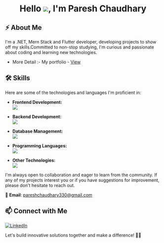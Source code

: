# <p align="center">Hello ![](https://user-images.githubusercontent.com/18350557/176309783-0785949b-9127-417c-8b55-ab5a4333674e.gif), I'm Paresh Chaudhary</p>

## ⚡ About Me

I'm a  .NET, Mern Stack and Flutter developer, developing projects to show off my skills.Committed to non-stop studying, I'm curious and passionate about coding and learning new technologies.

- More Detail :- My portfolio - [View](https://pareshchaudhary.vercel.app/)

## 🛠 Skills

Here are some of the technologies and languages I'm proficient in:

- **Frontend Development:**<br/>
  <img src="https://skillicons.dev/icons?i=react,nextjs,dotnet,flutter,tailwindcss,bootstrap"/>

- **Backend Development:**<br/>
  <img src="https://skillicons.dev/icons?i=nodejs,express,dotnet"/>

- **Database Management:**<br/>
  <img src="https://skillicons.dev/icons?i=mongodb,mysql,sqlite"/>

- **Programming Languages:**<br/>
  <img src="https://skillicons.dev/icons?i=js,dart,java"/>

- **Other Technologies:**<br/>
  <img src="https://skillicons.dev/icons?i=github,git,postman"/>

I'm always open to collaboration and eager to learn from the community. If any of my projects interest you or if you have suggestions for improvement, please don't hesitate to reach out.

📧 **Email**: pareshchaudhary330@gmail.com

## 📫 Connect with Me

<a href="https://www.linkedin.com/in/paresh-chaudhary-90b68224b" target="_blank">
    <img src="https://skillicons.dev/icons?i=linkedin" alt="LinkedIn"/>
</a>

Let's build innovative solutions together and make a difference! 🚀✨
